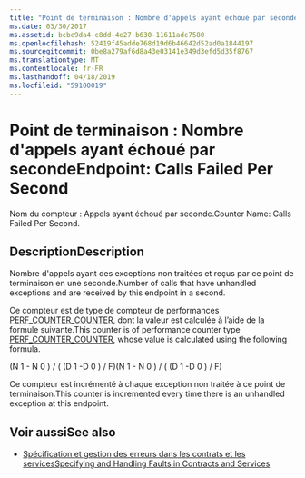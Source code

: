 ```yaml
---
title: "Point de terminaison : Nombre d'appels ayant échoué par seconde"
ms.date: 03/30/2017
ms.assetid: bcbe9da4-c8dd-4e27-b630-11611adc7580
ms.openlocfilehash: 52419f45adde768d19d6b46642d52ad0a1844197
ms.sourcegitcommit: 0be8a279af6d8a43e03141e349d3efd5d35f8767
ms.translationtype: MT
ms.contentlocale: fr-FR
ms.lasthandoff: 04/18/2019
ms.locfileid: "59100019"
---
```

# <a name="endpoint-calls-failed-per-second"></a><span data-ttu-id="839e0-102">Point de terminaison : Nombre d'appels ayant échoué par seconde</span><span class="sxs-lookup"><span data-stu-id="839e0-102">Endpoint: Calls Failed Per Second</span></span>
<span data-ttu-id="839e0-103">Nom du compteur : Appels ayant échoué par seconde.</span><span class="sxs-lookup"><span data-stu-id="839e0-103">Counter Name: Calls Failed Per Second.</span></span>  
  
## <a name="description"></a><span data-ttu-id="839e0-104">Description</span><span class="sxs-lookup"><span data-stu-id="839e0-104">Description</span></span>  
 <span data-ttu-id="839e0-105">Nombre d'appels ayant des exceptions non traitées et reçus par ce point de terminaison en une seconde.</span><span class="sxs-lookup"><span data-stu-id="839e0-105">Number of calls that have unhandled exceptions and are received by this endpoint in a second.</span></span>  
  
 <span data-ttu-id="839e0-106">Ce compteur est de type de compteur de performances [PERF_COUNTER_COUNTER](https://go.microsoft.com/fwlink/?LinkID=94649), dont la valeur est calculée à l’aide de la formule suivante.</span><span class="sxs-lookup"><span data-stu-id="839e0-106">This counter is of performance counter type [PERF_COUNTER_COUNTER](https://go.microsoft.com/fwlink/?LinkID=94649), whose value is calculated using the following formula.</span></span>  
  
 <span data-ttu-id="839e0-107">(N 1 - N 0 ) / ( (D 1 -D 0 ) / F)</span><span class="sxs-lookup"><span data-stu-id="839e0-107">(N 1 - N 0 ) / ( (D 1 -D 0 ) / F)</span></span>  
  
 <span data-ttu-id="839e0-108">Ce compteur est incrémenté à chaque exception non traitée à ce point de terminaison.</span><span class="sxs-lookup"><span data-stu-id="839e0-108">This counter is incremented every time there is an unhandled exception at this endpoint.</span></span>  
  
## <a name="see-also"></a><span data-ttu-id="839e0-109">Voir aussi</span><span class="sxs-lookup"><span data-stu-id="839e0-109">See also</span></span>

- [<span data-ttu-id="839e0-110">Spécification et gestion des erreurs dans les contrats et les services</span><span class="sxs-lookup"><span data-stu-id="839e0-110">Specifying and Handling Faults in Contracts and Services</span></span>](../../../../../docs/framework/wcf/specifying-and-handling-faults-in-contracts-and-services.md)
